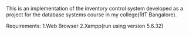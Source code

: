 This is an implementation of the inventory control system developed as a project for the database systems course in my college(RIT Bangalore).

Requirements:
1.Web Browser
2.Xampp(run using version 5.6.32)


